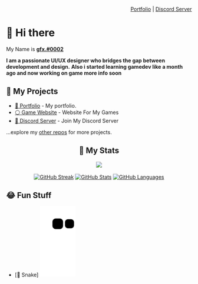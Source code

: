 <div align="right">

[Portfolio](https://krushna.tech) | [Discord Server](https://discord.gg/7AYYyjZ4B8)

</div>

# 👋 Hi there 

My Name is [**gfx.#0002**](https://gfxofficial.github.io/)
  
**I am a passionate UI/UX designer who bridges the gap between development and design.**
**Also i started learning gamedev like a month ago and now working on game more info soon**
 

## 🚧 My Projects

- [💼 Portfolio](https://gfxofficial.github.io/) - My portfolio.
- [⚪ Game Website](https://gglabstm.github.io/) - Website For My Games
- [🔷 Discord Server](https://discord.gg/TZEgTG7BfY) - Join My Discord Server

...explore my [other repos](https://github.com/gfxofficial?tab=repositories) for more projects.

<div align="center">

## 🔖 My Stats

[![](https://komarev.com/ghpvc/?username=gfxofficial&style=flat-square&color=C691E9)](https://github.com/antonkomarev/github-profile-views-counter)

[![GitHub Streak](https://github-readme-streak-stats.herokuapp.com?user=gfxofficial&theme=material-palenight&hide_border=true)](https://git.io/streak-stats)
[![GitHub Stats](https://github-readme-stats.vercel.app/api?username=gfxofficial&show_icons=true&hide_border=true&theme=material-palenight&count_private=true)](https://github.com/anuraghazra/github-readme-stats)
[![GitHub Languages](https://github-readme-stats.vercel.app/api/top-langs/?&username=gfxofficial&layout=compact&hide_border=true&langs_count=8&theme=material-palenight)](https://github.com/anuraghazra/github-readme-stats)

</div>

<div>
  
## 😂 Fun Stuff

- [🐍 Snake]
![Snake](https://raw.githubusercontent.com/DevEvil99/DevEvil99/output/github-contribution-grid-snake.svg)

</div>
<!--
**Krushna06** is a ✨ _special_ ✨ repository because its `README.md` (this file) appears on your GitHub profile.

Here are some ideas to get you started:

- 🔭 I’m currently working on ...
- 🌱 I’m currently learning ...
- 👯 I’m looking to collaborate on ...
- 🤔 I’m looking for help with ...
- 💬 Ask me about ...
- 📫 How to reach me: ...
- 😄 Pronouns: ...
- ⚡ Fun fact: ...
  -->
